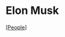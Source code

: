 # Elon Musk

[[People]]

[//begin]: # "Autogenerated link references for markdown compatibility"
[People]: people "People"
[//end]: # "Autogenerated link references"